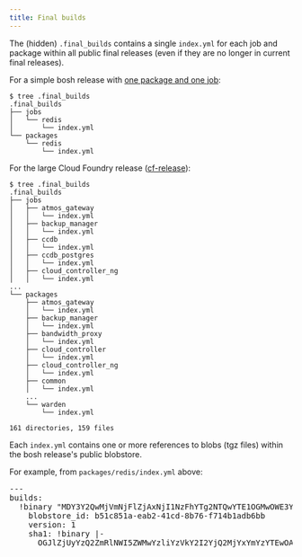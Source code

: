 ```yaml
---
title: Final builds
---
```


The (hidden) `.final_builds` contains a single `index.yml` for each job and package within all public final releases (even if they are no longer in current final releases).

For a simple bosh release with [one package and one job](https://github.com/cloudfoundry-community/redis-boshrelease/tree/master/.final_builds):

    $ tree .final_builds
    .final_builds
    ├── jobs
    │   └── redis
    │       └── index.yml
    └── packages
        └── redis
            └── index.yml

For the large Cloud Foundry release ([cf-release](https://github.com/cloudfoundry/cf-release/tree/master/.final_builds)):

    $ tree .final_builds
    .final_builds
    ├── jobs
    │   ├── atmos_gateway
    │   │   └── index.yml
    │   ├── backup_manager
    │   │   └── index.yml
    │   ├── ccdb
    │   │   └── index.yml
    │   ├── ccdb_postgres
    │   │   └── index.yml
    │   ├── cloud_controller_ng
    │   │   └── index.yml
    ...
    └── packages
        ├── atmos_gateway
        │   └── index.yml
        ├── backup_manager
        │   └── index.yml
        ├── bandwidth_proxy
        │   └── index.yml
        ├── cloud_controller
        │   └── index.yml
        ├── cloud_controller_ng
        │   └── index.yml
        ├── common
        │   └── index.yml
        ...
        └── warden
            └── index.yml

    161 directories, 159 files

Each `index.yml` contains one or more references to blobs (tgz files) within the bosh release's public blobstore.

For example, from `packages/redis/index.yml` above:

<pre class="yaml">
---
builds:
  !binary "MDY3Y2QwMjVmNjFlZjAxNjI1NzFhYTg2NTQwYTE1OGMwOWE3YzM2Ng==":
    blobstore_id: b51c851a-eab2-41cd-8b76-f714b1adb6bb
    version: 1
    sha1: !binary |-
      OGJlZjUyYzQ2ZmRlNWI5ZWMwYzliYzVkY2I2YjQ2MjYxYmYzYTEwOA==
</pre>